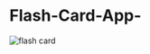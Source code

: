 # Flash-Card-App-
![flash card](https://user-images.githubusercontent.com/80691480/121817601-0f0d9180-cc8b-11eb-8ac4-3426153a2522.png)

